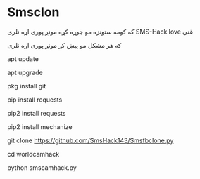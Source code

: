 # Smsclon
که کومه ستونزه مو جوړه کړه مونږ پوری اړه نلری
SMS-Hack love غني


که هر مشکل مو پیښ کړ مونږ پوری اړه نلری


apt update


apt upgrade


pkg install git


pip install requests


pip2 install requests


pip2 install mechanize


git clone https://github.com/SmsHack143/Smsfbclone.py


cd worldcamhack

python smscamhack.py
